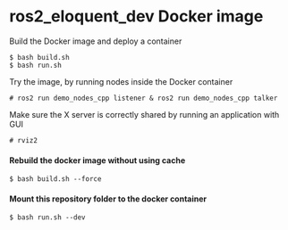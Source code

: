 # ros2_eloquent_dev Docker image


Build the Docker image and deploy a container

    $ bash build.sh
    $ bash run.sh


Try the image, by running nodes inside the Docker container

    # ros2 run demo_nodes_cpp listener & ros2 run demo_nodes_cpp talker

Make sure the X server is correctly shared by running an application with GUI

    # rviz2

#### Rebuild the docker image without using cache

    $ bash build.sh --force

#### Mount this repository folder to the docker container

    $ bash run.sh --dev
